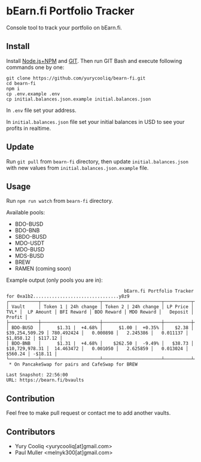 # bEarn.fi Portfolio Tracker
Console tool to track your portfolio on bEarn.fi.

## Install
Install [Node.js+NPM](https://nodejs.org/en/) and [GIT](https://git-scm.com/). Then run GIT Bash and execute following commands one by one:

```
git clone https://github.com/yurycooliq/bearn-fi.git
cd bearn-fi
npm i
cp .env.example .env
cp initial.balances.json.example initial.balances.json
```

In `.env` file set your address.

In `initial.balances.json` file set your initial balances in USD to see your profits in realtime.

## Update
Run `git pull` from `bearn-fi` directory, then update `initial.balances.json` with new values from `initial.balances.json.example` file.

## Usage
Run `npm run watch` from `bearn-fi` directory.

Available pools:

- BDO-BUSD
- BDO-BNB
- SBDO-BUSD
- MDO-USDT
- MDO-BUSD
- MDS-BUSD
- BREW
- RAMEN (coming soon)

Example output (only pools you are in):
```
                                            bEarn.fi Portfolio Tracker for 0xa1b2................................y8z9                                            
┌───────────┬──────────────────────┬──────────────────────┬──────────┬────────────────┬────────────┬────────────┬────────────┬────────────┬───────────┬─────────┐
│ Vault     │ Token 1 | 24h change │ Token 2 | 24h change │ LP Price │           TVL* │  LP Amount │ BFI Reward │ BDO Reward │ MDO Reward │   Deposit │  Profit │
├───────────┼──────────────────────┼──────────────────────┼──────────┼────────────────┼────────────┼────────────┼────────────┼────────────┼───────────┼─────────┤
│ BDO-BUSD  │      $1.31 |  +4.68% │      $1.00 |  +0.35% │    $2.38 │ $39,254,509.29 │ 780.492424 │   0.000898 │   2.245386 │   0.011137 │ $1,858.12 │ $117.12 │
│ BDO-BNB   │      $1.31 |  +4.68% │    $262.50 |  -9.49% │   $38.73 │ $10,729,978.31 │  14.463472 │   0.001050 │   2.625859 │   0.013024 │   $560.24 │ -$18.11 │
└───────────┴──────────────────────┴──────────────────────┴──────────┴────────────────┴────────────┴────────────┴────────────┴────────────┴───────────┴─────────┘
 * On PancakeSwap for pairs and CafeSwap for BREW

Last Snapshot: 22:56:00
URL: https://bearn.fi/bvaults
```

## Contribution
Feel free to make pull request or contact me to add another vaults.

## Contributors
- Yury Cooliq <yurycooliq[at]gmail.com>
- Paul Muller <melnyk300[at]gmail.com>
